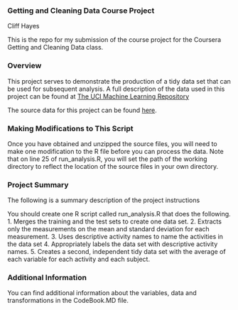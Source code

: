 ### Getting and Cleaning Data Course Project

Cliff Hayes


This is the repo for my submission of the course project for the Coursera Getting and Cleaning Data class.

### Overview

This project serves to demonstrate the production of a tidy data set that can be used for subsequent analysis. A full description of the data used in this project can be found at <a href = http://archive.ics.uci.edu/ml/datasets/Human+Activity+Recognition+Using+Smartphones> The UCI Machine Learning Repository </a>

The source data for this project can be found <a href = https://d396qusza40orc.cloudfront.net/getdata%2Fprojectfiles%2FUCI%20HAR%20Dataset.zip>here</a>.

### Making Modifications to This Script

Once you have obtained and unzipped the source files, you will need to make one modification to the R file before you can process the data. Note that on line 25 of run_analysis.R, you will set the path of the working directory to reflect the location of the source files in your own directory.

### Project Summary

The following is a summary description of the project instructions

You should create one R script called run_analysis.R that does the following. 1. Merges the training and the test sets to create one data set. 2. Extracts only the measurements on the mean and standard deviation for each measurement. 3. Uses descriptive activity names to name the activities in the data set 4. Appropriately labels the data set with descriptive activity names. 5. Creates a second, independent tidy data set with the average of each variable for each activity and each subject.

### Additional Information

You can find additional information about the variables, data and transformations in the CodeBook.MD file.
